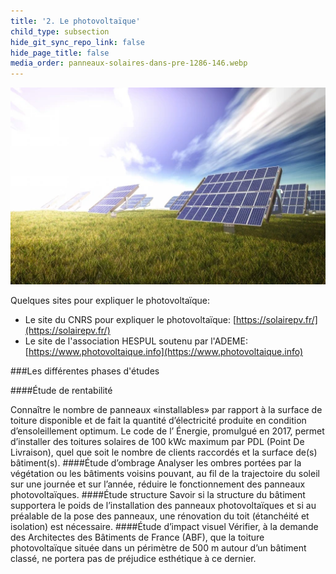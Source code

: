 ```yaml
---
title: '2. Le photovoltaïque'
child_type: subsection
hide_git_sync_repo_link: false
hide_page_title: false
media_order: panneaux-solaires-dans-pre-1286-146.webp
---
```


![panneaux-solaires-dans-pre-1286-146](panneaux-solaires-dans-pre-1286-146.webp "panneaux-solaires-dans-pre-1286-146")

Quelques sites pour expliquer le photovoltaïque:

- Le site du CNRS pour expliquer le photovoltaïque: [https://solairepv.fr/](https://solairepv.fr/)
- Le site de l'association HESPUL soutenu par l'ADEME: [https://www.photovoltaique.info](https://www.photovoltaique.info)

###Les différentes phases d'études

####Étude de rentabilité

Connaître le nombre de panneaux «installables» par rapport à la surface de toiture disponible et de fait la quantité d’électricité produite en condition d’ensoleillement optimum. Le code de l’ Énergie, promulgué en 2017, permet d’installer des toitures solaires de 100 kWc maximum par PDL (Point De Livraison), quel que soit le nombre de clients raccordés et la surface de(s) bâtiment(s).
####Étude d’ombrage
Analyser les ombres portées par la végétation ou les bâtiments voisins pouvant, au fil de la trajectoire du soleil sur une journée et sur l’année, réduire le fonctionnement des panneaux photovoltaïques.
####Étude structure
Savoir si la structure du bâtiment supportera le poids de l’installation des panneaux photovoltaïques et si au préalable de la pose des panneaux, une rénovation du toit (étanchéité et isolation) est nécessaire.
####Étude d’impact visuel
Vérifier, à la demande des Architectes des Bâtiments de France (ABF), que la toiture photovoltaïque située dans un périmètre de 500 m autour d’un bâtiment classé, ne portera pas de préjudice esthétique à ce dernier.

